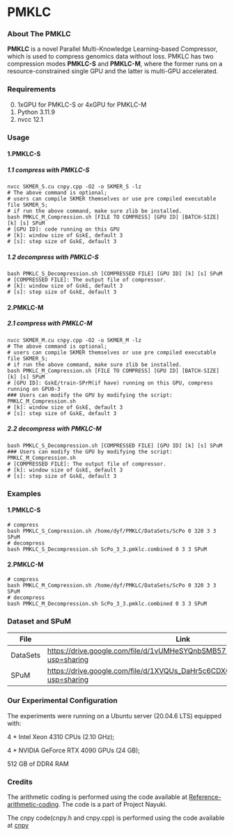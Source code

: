 # PMKLC

### About The PMKLC

**PMKLC** is a novel Parallel Multi-Knowledge Learning-based Compressor, which is used to compress  genomics data without loss. PMKLC has two compression modes **PMKLC-S** and **PMKLC-M**, where the former runs on a resource-constrained single GPU and the latter is multi-GPU accelerated.

### Requirements

0. 1xGPU for PMKLC-S or 4xGPU for PMKLC-M
1. Python 3.11.9
2. nvcc 12.1

### Usage

#### 1.PMKLC-S

##### 1.1 compress with PMKLC-S

```shell
nvcc SKMER_S.cu cnpy.cpp -O2 -o SKMER_S -lz
# The above command is optional; 
# users can compile SKMER themselves or use pre compiled executable file SKMER_S;
# if run the above command, make sure zlib be installed.
bash PMKLC_M_Compression.sh [FILE TO COMPRESS] [GPU ID] [BATCH-SIZE] [k] [s] SPuM
# [GPU ID]: code running on this GPU
# [k]: window size of GskE, default 3
# [s]: step size of GskE, default 3
```

##### 1.2 decompress with PMKLC-S

```shell
bash PMKLC_S_Decompression.sh [COMPRESSED FILE] [GPU ID] [k] [s] SPuM
# [COMPRESSED FILE]: The output file of compressor.
# [k]: window size of GskE, default 3
# [s]: step size of GskE, default 3
```

#### 2.PMKLC-M

##### 2.1 compress with PMKLC-M

```shell
nvcc SKMER_M.cu cnpy.cpp -O2 -o SKMER_M -lz
# The above command is optional; 
# users can compile SKMER themselves or use pre compiled executable file SKMER_S;
# if run the above command, make sure zlib be installed.
bash PMKLC_M_Compression.sh [FILE TO COMPRESS] [GPU ID] [BATCH-SIZE] [k] [s] SPuM
# [GPU ID]: GskE/train-SPrM(if have) running on this GPU, compress running on GPU0-3
### Users can modify the GPU by modifying the script: PMKLC_M_Compression.sh
# [k]: window size of GskE, default 3
# [s]: step size of GskE, default 3
```

##### 2.2 decompress with PMKLC-M

```shell
bash PMKLC_S_Decompression.sh [COMPRESSED FILE] [GPU ID] [k] [s] SPuM
### Users can modify the GPU by modifying the script: PMKLC_M_Compression.sh
# [COMPRESSED FILE]: The output file of compressor.
# [k]: window size of GskE, default 3
# [s]: step size of GskE, default 3
```

### Examples

#### 1.PMKLC-S

```shell
# compress
bash PMKLC_S_Compression.sh /home/dyf/PMKLC/DataSets/ScPo 0 320 3 3 SPuM
# decompress
bash PMKLC_S_Decompression.sh ScPo_3_3.pmklc.combined 0 3 3 SPuM
```

#### 2.PMKLC-M

```shell
# compress
bash PMKLC_M_Compression.sh /home/dyf/PMKLC/DataSets/ScPo 0 320 3 3 SPuM
# decompress
bash PMKLC_M_Decompression.sh ScPo_3_3.pmklc.combined 0 3 3 SPuM
```

### Dataset and SPuM

| File     | Link                                                         |
| -------- | ------------------------------------------------------------ |
| DataSets | https://drive.google.com/file/d/1vUMHeSYQnbSMB571EgpviDzGv4QsKCOr/view?usp=sharing |
| SPuM     | https://drive.google.com/file/d/1XVQUs_DaHr5c6CDX6wP-0cdFceba5AJ9/view?usp=sharing |


### Our Experimental Configuration

The experiments were running on a Ubuntu server (20.04.6 LTS) equipped with:

4 * Intel Xeon 4310 CPUs (2.10 GHz);

4 * NVIDIA GeForce RTX 4090 GPUs (24 GB);

512 GB of DDR4 RAM

### Credits

The arithmetic coding is performed using the code available at [Reference-arithmetic-coding](https://github.com/nayuki/Reference-arithmetic-coding). The code is a part of Project Nayuki.

The cnpy code(cnpy.h and cnpy.cpp) is performed using the code available at [cnpy](https://github.com/rogersce/cnpy)

